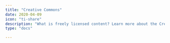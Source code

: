 ```yaml
---
title: "Creative Commons"
date: 2020-04-09
icon: "ti-share"
description: "What is freely licensed content? Learn more about the Creative Commons licenses."
type: "docs"

---
```

